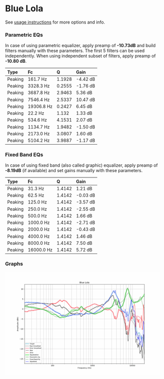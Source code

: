 # Blue Lola
See [usage instructions](https://github.com/jaakkopasanen/AutoEq#usage) for more options and info.

### Parametric EQs
In case of using parametric equalizer, apply preamp of **-10.73dB** and build filters manually
with these parameters. The first 5 filters can be used independently.
When using independent subset of filters, apply preamp of **-10.80 dB**.

| Type    | Fc         |      Q | Gain     |
|:--------|:-----------|:-------|:---------|
| Peaking | 161.7 Hz   | 1.1928 | -4.42 dB |
| Peaking | 3328.3 Hz  | 0.2555 | -1.76 dB |
| Peaking | 3687.8 Hz  | 2.9463 | 5.36 dB  |
| Peaking | 7546.4 Hz  | 2.5337 | 10.47 dB |
| Peaking | 19306.8 Hz | 0.2427 | 6.45 dB  |
| Peaking | 22.2 Hz    | 1.132  | 1.33 dB  |
| Peaking | 534.6 Hz   | 4.1531 | 2.07 dB  |
| Peaking | 1134.7 Hz  | 1.9482 | -1.50 dB |
| Peaking | 2173.0 Hz  | 3.0807 | 1.60 dB  |
| Peaking | 5104.2 Hz  | 3.9887 | -1.17 dB |

### Fixed Band EQs
In case of using fixed band (also called graphic) equalizer, apply preamp of **-8.19dB**
(if available) and set gains manually with these parameters.

| Type    | Fc         |      Q | Gain     |
|:--------|:-----------|:-------|:---------|
| Peaking | 31.3 Hz    | 1.4142 | 1.21 dB  |
| Peaking | 62.5 Hz    | 1.4142 | -0.03 dB |
| Peaking | 125.0 Hz   | 1.4142 | -3.57 dB |
| Peaking | 250.0 Hz   | 1.4142 | -2.55 dB |
| Peaking | 500.0 Hz   | 1.4142 | 1.66 dB  |
| Peaking | 1000.0 Hz  | 1.4142 | -2.71 dB |
| Peaking | 2000.0 Hz  | 1.4142 | -0.43 dB |
| Peaking | 4000.0 Hz  | 1.4142 | 1.46 dB  |
| Peaking | 8000.0 Hz  | 1.4142 | 7.50 dB  |
| Peaking | 16000.0 Hz | 1.4142 | 5.72 dB  |

### Graphs
![](./Blue%20Lola.png)